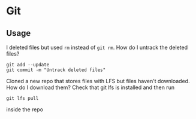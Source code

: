 # Git
## Usage
I deleted files but used `rm` instead of `git rm`. How do I untrack the deleted files?
```
git add --update
git commit -m "Untrack deleted files"
```
Cloned a new repo that stores files with LFS but files haven't downloaded. How do I download them?
Check that git lfs is installed and then run
```
git lfs pull
```
inside the repo
